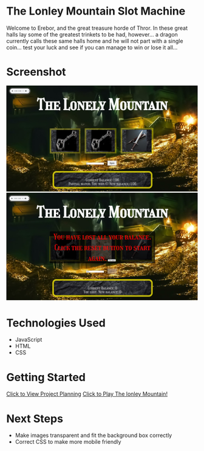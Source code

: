 # The Lonley Mountain Slot Machine
Welcome to Erebor, and the great treasure horde of Thror. In these great halls lay some of the greatest trinkets to be had, however...
a dragon currently calls these same halls home and he will not part with a single coin... test your luck and see if you can manage to win
or lose it all...

# Screenshot

![alt text](si/ss1.jpg)
![alt text](si/ss2.jpg)

# Technologies Used

- JavaScript
- HTML
- CSS

# Getting Started

[Click to View Project Planning](https://github.com/maniac-b8/Slot-Machine/tree/main/planning)
[Click to Play The lonley Mountain!](https://maniac-b8.github.io/Slot-Machine/)

# Next Steps

- Make images transparent and fit the background box correctly
- Correct CSS to make more mobile friendly 